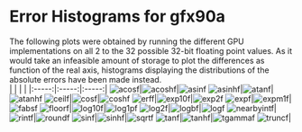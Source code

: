 # Error Histograms for gfx90a
The following plots were obtained by running the different GPU implementations on all 2 to the 32 possible 32-bit floating point values. As it would take an infeasible amount of storage to plot the differences as function of the real axis, histograms displaying the distributions of the absolute errors have been made instead.
<br>
| | | |
|:-----:|:-----:|:-----:|
![acosf](./results/histograms/gfx90a/acosf/acosf.png)|![acoshf](./results/histograms/gfx90a/acoshf/acoshf.png)|![asinf](./results/histograms/gfx90a/asinf/asinf.png)
![asinhf](./results/histograms/gfx90a/asinhf/asinhf.png)|![atanf](./results/histograms/gfx90a/atanf/atanf.png)|![atanhf](./results/histograms/gfx90a/atanhf/atanhf.png)
![ceilf](./results/histograms/gfx90a/ceilf/ceilf.png)|![cosf](./results/histograms/gfx90a/cosf/cosf.png)|![coshf](./results/histograms/gfx90a/coshf/coshf.png)
![erff](./results/histograms/gfx90a/erff/erff.png)|![exp10f](./results/histograms/gfx90a/exp10f/exp10f.png)|![exp2f](./results/histograms/gfx90a/exp2f/exp2f.png)
![expf](./results/histograms/gfx90a/expf/expf.png)|![expm1f](./results/histograms/gfx90a/expm1f/expm1f.png)|![fabsf](./results/histograms/gfx90a/fabsf/fabsf.png)
![floorf](./results/histograms/gfx90a/floorf/floorf.png)|![log10f](./results/histograms/gfx90a/log10f/log10f.png)|![log1pf](./results/histograms/gfx90a/log1pf/log1pf.png)
![log2f](./results/histograms/gfx90a/log2f/log2f.png)|![logbf](./results/histograms/gfx90a/logbf/logbf.png)|![logf](./results/histograms/gfx90a/logf/logf.png)
![nearbyintf](./results/histograms/gfx90a/nearbyintf/nearbyintf.png)|![rintf](./results/histograms/gfx90a/rintf/rintf.png)|![roundf](./results/histograms/gfx90a/roundf/roundf.png)
![sinf](./results/histograms/gfx90a/sinf/sinf.png)|![sinhf](./results/histograms/gfx90a/sinhf/sinhf.png)|![sqrtf](./results/histograms/gfx90a/sqrtf/sqrtf.png)
![tanf](./results/histograms/gfx90a/tanf/tanf.png)|![tanhf](./results/histograms/gfx90a/tanhf/tanhf.png)|![tgammaf](./results/histograms/gfx90a/tgammaf/tgammaf.png)
![truncf](./results/histograms/gfx90a/truncf/truncf.png)|
